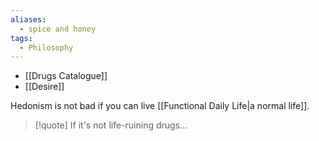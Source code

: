 ```yaml
---
aliases:
  - spice and honey
tags:
  - Philosophy
---
```

- [[Drugs Catalogue]]
- [[Desire]]

Hedonism is not bad if you can live [[Functional Daily Life|a normal life]].

> [!quote] If it's not life-ruining drugs…
